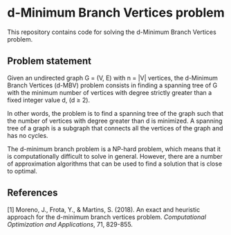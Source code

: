 # d-Minimum Branch Vertices problem

This repository contains code for solving the d-Minimum Branch Vertices problem.

## Problem statement

Given an undirected graph G = (V, E) with n = |V| vertices, the d-Minimum Branch Vertices (d-MBV) problem consists in finding a spanning tree of G with the minimum number of vertices with degree strictly greater than a fixed integer value d, (d ≥ 2).

In other words, the problem is to find a spanning tree of the graph such that the number of vertices with degree greater than d is minimized. A spanning tree of a graph is a subgraph that connects all the vertices of the graph and has no cycles.

The d-minimum branch problem is a NP-hard problem, which means that it is computationally difficult to solve in general. However, there are a number of approximation algorithms that can be used to find a solution that is close to optimal.

## References

[1] Moreno, J., Frota, Y., & Martins, S. (2018). An exact and heuristic approach for the d-minimum branch vertices problem. *Computational Optimization and Applications*, 71, 829-855.
